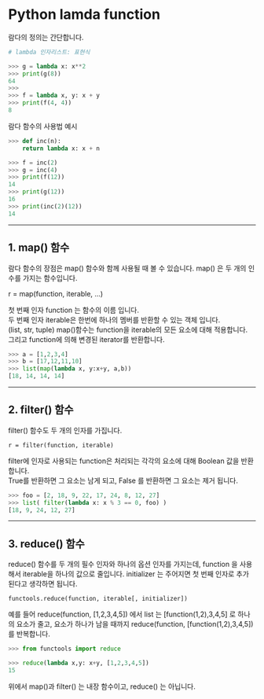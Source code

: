 # Python lamda function
람다의 정의는 간단합니다.  
```py
# lambda 인자리스트: 표현식

>>> g = lambda x: x**2
>>> print(g(8))
64
>>>
>>> f = lambda x, y: x + y
>>> print(f(4, 4))
8
```

람다 함수의 사용법 예시
``` py
>>> def inc(n):
	return lambda x: x + n

>>> f = inc(2)
>>> g = inc(4)
>>> print(f(12))
14
>>> print(g(12))
16
>>> print(inc(2)(12))
14
```

---
## 1. map() 함수
람다 함수의 장점은 map() 함수와 함께 사용될 때 볼 수 있습니다.  map() 은 두 개의 인수를 가지는 함수입니다.

r = map(function, iterable, ...)

첫 번째 인자 function 는 함수의 이름 입니다.  
두 번째 인자 iterable은 한번에 하나의 멤버를 반환할 수 있는 객체 입니다.  
(list, str, tuple) map()함수는 function을 iterable의 모든 요소에 대해 적용합니다.  
그리고 function에 의해 변경된  iterator를 반환합니다.


```py
>>> a = [1,2,3,4]
>>> b = [17,12,11,10]
>>> list(map(lambda x, y:x+y, a,b))
[18, 14, 14, 14]
```
---
  
  
## 2. filter() 함수  
filter() 함수도 두 개의 인자를 가집니다.
```
r = filter(function, iterable)
```
filter에 인자로 사용되는 function은 처리되는 각각의 요소에 대해 Boolean 값을 반환합니다.   
True를 반환하면 그 요소는 남게 되고, False 를 반환하면 그 요소는 제거 됩니다.  

```py
>>> foo = [2, 18, 9, 22, 17, 24, 8, 12, 27]
>>> list( filter(lambda x: x % 3 == 0, foo) )
[18, 9, 24, 12, 27]
```

---

## 3. reduce() 함수
reduce() 함수를 두 개의 필수 인자와 하나의 옵션 인자를 가지는데, function 을 사용해서 iterable을 하나의 값으로 줄입니다. initializer 는 주어지면 첫 번째 인자로 추가 된다고 생각하면 됩니다.
```
functools.reduce(function, iterable[, initializer])
```

예를 들어 reduce(function, [1,2,3,4,5]) 에서 list 는 [function(1,2),3,4,5] 로 하나의 요소가 줄고, 요소가 하나가 남을 때까지 reduce(function, [function(1,2),3,4,5]) 를 반복합니다.

```py
>>> from functools import reduce

>>> reduce(lambda x,y: x+y, [1,2,3,4,5])
15
```

위에서 map()과 filter() 는 내장 함수이고, reduce() 는 아닙니다.